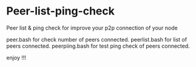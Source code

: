 # Peer-list-ping-check
Peer list &amp; ping check for improve your p2p connection of your node

peer.bash for check number of peers connected.
peerlist.bash for list of peers connected.
peerpiing.bash for test ping check of peers connected.

enjoy !!!
